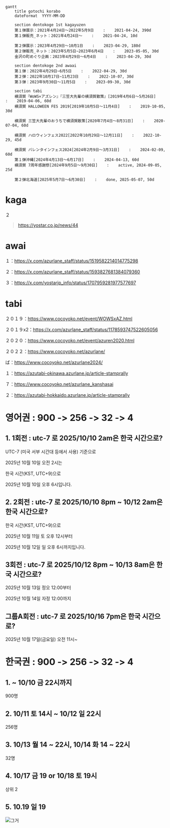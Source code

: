 ```mermaid
gantt
    title gotochi korabo
    dateFormat  YYYY-MM-DD

    section dentokoge 1st kagayuzen
    第１弾展示：2021年4月24日～2022年5月9日    :    2021-04-24, 390d
    第１弾販売_ネット：2021年4月24日～    :    2021-04-24, 10d
    
    第２弾展示：2023年4月29日～10月1日    :    2023-04-29, 180d
    第２弾販売_ネット：2023年5月5日~2023年6月4日    :    2023-05-05, 30d
    金沢の町めぐり企画：2023年4月29日～6月4日    :    2023-04-29, 30d

    section dentokoge 2nd awaai
    第１弾：2022年4月29日~6月5日    :    2022-04-29, 30d
    第２弾：2022年10月17日~11月23日    :    2022-10-07, 30d
    第３弾：2023年9月30日～11月5日    :    2023-09-30, 30d

    section tabi
    横須賀『WoWS×アズレン』『三笠大先輩の横須賀散策』[2019年4月6日～5月26日]    :    2019-04-06, 60d
    横須賀 HALLOWEEN FES 2019[2019年10月5日～11月4日]    :    2019-10-05, 30d

    横須賀 三笠大先輩のおうちで横須賀散策[2020年7月4日～8月31日]    :    2020-07-04, 60d

    横須賀 ハロウィンフェス2022[2022年10月29日～12月11日]    :    2022-10-29, 45d

    横須賀 バレンタインフェス2024[2024年2月9日～3月31日]    :    2024-02-09, 60d
    第１弾沖縄[2024年4月13日～6月17日]    :    2024-04-13, 60d
    横須賀 7周年感謝祭[2024年9月5日～9月30日]    :    active, 2024-09-05, 25d

    第２弾北海道[2025年5月7日～6月30日]    :    done, 2025-05-07, 50d

```

# kaga

２
>https://yostar.co.jp/news/44

# awai

１：https://x.com/azurlane_staff/status/1519582214014775298

２：https://x.com/azurlane_staff/status/1593827681384079360

３：https://x.com/yostarjp_info/status/1707959281977577697

# tabi

２０１９：https://www.cocoyoko.net/event/WOWSxAZ.html

２０１９x2：https://x.com/azurlane_staff/status/1178593747522605056

２０２０：https://www.cocoyoko.net/event/azuren2020.html

２０２２：https://www.cocoyoko.net/azurlane/

ば：https://www.cocoyoko.net/azurlane2024/

１：https://azutabi-okinawa.azurlane.jp/article-stamprally

７：https://www.cocoyoko.net/azurlane_kanshasai

２：https://azutabi-hokkaido.azurlane.jp/article-stamprally



# 영어권 : 900 -> 256 -> 32 -> 4 

## 1. 1회전 : utc-7 로 2025/10/10 2am은 한국 시간으로?

UTC-7 (미국 서부 시간대 등에서 사용) 기준으로 

2025년 10월 10일 오전 2시는 

한국 시간(KST, UTC+9)으로 

2025년 10월 10일 오후 6시입니다.

## 2. 2회전 : utc-7 로 2025/10/10 8pm ~ 10/12 2am은 한국 시간으로?

한국 시간(KST, UTC+9)으로 

2025년 10월 11일 토 오후 12시부터 

2025년 10월 12일 일 오후 6시까지입니다.

## 3회전 : utc-7 로 2025/10/12 8pm ~ 10/13 8am은 한국 시간으로?

2025년 10월 13일 정오 12:00부터

2025년 10월 14일 자정 12:00까지

## 그룹A회전 : utc-7 로 2025/10/16 7pm은 한국 시간으로?

2025년 10월 17일(금요일) 오전 11시~

# 한국권 : 900 -> 256 -> 32 -> 4 

## 1. ~ 10/10 금 22시까지

900명

## 2. 10/11 토 14시 ~ 10/12 일 22시

256명

## 3. 10/13 월 14 ~ 22시, 10/14 화 14 ~ 22시

32명

## 4. 10/17 금 19 or 10/18 토 19시

상위 2

## 5. 10.19 일 19



![그거]()



